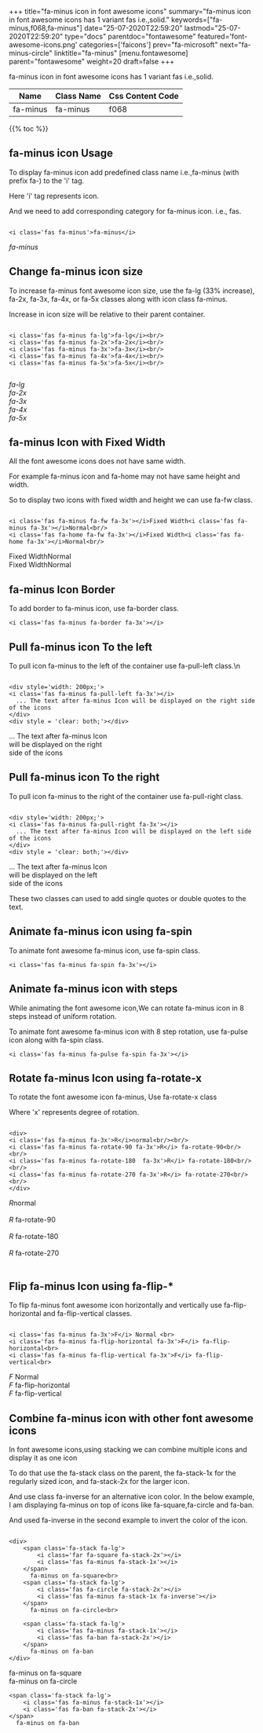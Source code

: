 +++
title="fa-minus icon in font awesome icons"
summary="fa-minus icon in font awesome icons has 1 variant fas i.e.,solid."
keywords=["fa-minus,f068,fa-minus"]
date="25-07-2020T22:59:20"
lastmod="25-07-2020T22:59:20"
type="docs"
parentdoc="fontawesome"
featured='font-awesome-icons.png'
categories=['faicons']
prev="fa-microsoft"
next="fa-minus-circle"
linktitle="fa-minus"
[menu.fontawesome]
parent="fontawesome"
weight=20
draft=false
+++


fa-minus icon in font awesome icons has 1 variant fas i.e.,solid.

<div class='table-responsive'><table class='table'><thead><tr><th>Name</th><th>Class Name</th><th>Css Content Code</th></tr></thead><tbody><tr><td>fa-minus</td><td>fa-minus</td><td>f068</td></tr></tbody></table></div>


{{% toc %}}


## fa-minus icon Usage

To display fa-minus icon add predefined class name i.e.,fa-minus (with prefix fa-) to the 'i' tag.

Here 'i' tag represents icon.

And we need to add corresponding category for fa-minus icon. i.e., fas.


```

<i class='fas fa-minus'>fa-minus</i>
```

<i class='fas fa-minus'>fa-minus</i>




## Change fa-minus icon size
To increase fa-minus font awesome icon size, use the fa-lg (33% increase), fa-2x, fa-3x, fa-4x, or fa-5x classes along with icon class fa-minus.

Increase in icon size will be relative to their parent container. 

```

<i class='fas fa-minus fa-lg'>fa-lg</i><br/>
<i class='fas fa-minus fa-2x'>fa-2x</i><br/>
<i class='fas fa-minus fa-3x'>fa-3x</i><br/>
<i class='fas fa-minus fa-4x'>fa-4x</i><br/>
<i class='fas fa-minus fa-5x'>fa-5x</i><br/>
            
```

<i class='fas fa-minus fa-lg'>fa-lg</i><br/>
<i class='fas fa-minus fa-2x'>fa-2x</i><br/>
<i class='fas fa-minus fa-3x'>fa-3x</i><br/>
<i class='fas fa-minus fa-4x'>fa-4x</i><br/>
<i class='fas fa-minus fa-5x'>fa-5x</i><br/>
            



## fa-minus Icon with Fixed Width 

All the font awesome icons does not have same width.

For example fa-minus icon and fa-home may not have same height and width.

So to display two icons with fixed width and height we can use fa-fw class.


```

<i class='fas fa-minus fa-fw fa-3x'></i>Fixed Width<i class='fas fa-minus fa-3x'></i>Normal<br/>
<i class='fas fa-home fa-fw fa-3x'></i>Fixed Width<i class='fas fa-home fa-3x'></i>Normal<br/>
```

<i class='fas fa-minus fa-fw fa-3x'></i>Fixed Width<i class='fas fa-minus fa-3x'></i>Normal<br/>
<i class='fas fa-home fa-fw fa-3x'></i>Fixed Width<i class='fas fa-home fa-3x'></i>Normal<br/>



## fa-minus Icon Border 

To add border to fa-minus icon, use fa-border class.


```
<i class='fas fa-minus fa-border fa-3x'></i>

```
<i class='fas fa-minus fa-border fa-3x'></i>





## Pull fa-minus icon To the left

To pull icon fa-minus to the left of the container use fa-pull-left class.\n

```

<div style='width: 200px;'>
<i class='fas fa-minus fa-pull-left fa-3x'></i>
  ... The text after fa-minus Icon will be displayed on the right side of the icons
</div>
<div style = 'clear: both;'></div>
```

<div style='width: 200px;'>
<i class='fas fa-minus fa-pull-left fa-3x'></i>
  ... The text after fa-minus Icon will be displayed on the right side of the icons
</div>
<div style = 'clear: both;'></div>




## Pull fa-minus icon To the right
To pull icon fa-minus to the right of the container use fa-pull-right class.

```

<div style='width: 200px;'>
<i class='fas fa-minus fa-pull-right fa-3x'></i>
  ... The text after fa-minus Icon will be displayed on the left side of the icons
</div>
<div style = 'clear: both;'></div>
```

<div style='width: 200px;'>
<i class='fas fa-minus fa-pull-right fa-3x'></i>
  ... The text after fa-minus Icon will be displayed on the left side of the icons
</div>
<div style = 'clear: both;'></div>

These two classes can used to add single quotes or double quotes to the text.


## Animate fa-minus icon using fa-spin
To animate font awesome fa-minus icon, use fa-spin class.

```
<i class='fas fa-minus fa-spin fa-3x'></i>
```
<i class='fas fa-minus fa-spin fa-3x'></i>




## Animate fa-minus icon with steps
While animating the font awesome icon,We can rotate fa-minus icon in 8 steps instead of uniform rotation.

To animate font awesome fa-minus icon with 8 step rotation, use fa-pulse icon along with fa-spin class.


```
<i class='fas fa-minus fa-pulse fa-spin fa-3x'></i>

```
<i class='fas fa-minus fa-pulse fa-spin fa-3x'></i>





## Rotate fa-minus Icon using fa-rotate-x
To rotate the font awesome icon fa-minus, Use fa-rotate-x class

Where 'x' represents degree of rotation.


```

<div>
<i class='fas fa-minus fa-3x'>R</i>normal<br/><br/>
<i class='fas fa-minus fa-rotate-90 fa-3x'>R</i> fa-rotate-90<br/><br/> 
<i class='fas fa-minus fa-rotate-180  fa-3x'>R</i> fa-rotate-180<br/><br/> 
<i class='fas fa-minus fa-rotate-270 fa-3x'>R</i> fa-rotate-270<br/><br/>
</div>
```

<div>
<i class='fas fa-minus fa-3x'>R</i>normal<br/><br/>
<i class='fas fa-minus fa-rotate-90 fa-3x'>R</i> fa-rotate-90<br/><br/> 
<i class='fas fa-minus fa-rotate-180  fa-3x'>R</i> fa-rotate-180<br/><br/> 
<i class='fas fa-minus fa-rotate-270 fa-3x'>R</i> fa-rotate-270<br/><br/>
</div>




## Flip fa-minus Icon using fa-flip-*
To flip fa-minus font awesome icon horizontally and vertically use fa-flip-horizontal and fa-flip-vertical classes. 

```

<i class='fas fa-minus fa-3x'>F</i> Normal <br>
<i class='fas fa-minus fa-flip-horizontal fa-3x'>F</i> fa-flip-horizontal<br>
<i class='fas fa-minus fa-flip-vertical fa-3x'>F</i> fa-flip-vertical<br>
```

<i class='fas fa-minus fa-3x'>F</i> Normal <br>
<i class='fas fa-minus fa-flip-horizontal fa-3x'>F</i> fa-flip-horizontal<br>
<i class='fas fa-minus fa-flip-vertical fa-3x'>F</i> fa-flip-vertical<br>




## Combine fa-minus icon with other font awesome icons
In font awesome icons,using stacking we can combine multiple icons and display it as one icon 

To do that use the fa-stack class on the parent, the fa-stack-1x for the regularly sized icon, and fa-stack-2x for the larger icon.

And use class fa-inverse for an alternative icon color. 
In the below example, I am displaying fa-minus on top of icons like fa-square,fa-circle and fa-ban.

And used fa-inverse in the second example to invert the color of the icon.

```

<div>
    <span class='fa-stack fa-lg'>
        <i class='far fa-square fa-stack-2x'></i>
        <i class='fas fa-minus fa-stack-1x'></i>
    </span>
      fa-minus on fa-square<br>
    <span class='fa-stack fa-lg'>
        <i class='fas fa-circle fa-stack-2x'></i>
        <i class='fas fa-minus fa-stack-1x fa-inverse'></i>
    </span>
      fa-minus on fa-circle<br>

    <span class='fa-stack fa-lg'>
        <i class='fas fa-minus fa-stack-1x'></i>
        <i class='fas fa-ban fa-stack-2x'></i>
    </span>
      fa-minus on fa-ban
</div>
```

<div>
    <span class='fa-stack fa-lg'>
        <i class='far fa-square fa-stack-2x'></i>
        <i class='fas fa-minus fa-stack-1x'></i>
    </span>
      fa-minus on fa-square<br>
    <span class='fa-stack fa-lg'>
        <i class='fas fa-circle fa-stack-2x'></i>
        <i class='fas fa-minus fa-stack-1x fa-inverse'></i>
    </span>
      fa-minus on fa-circle<br>

    <span class='fa-stack fa-lg'>
        <i class='fas fa-minus fa-stack-1x'></i>
        <i class='fas fa-ban fa-stack-2x'></i>
    </span>
      fa-minus on fa-ban
</div>






